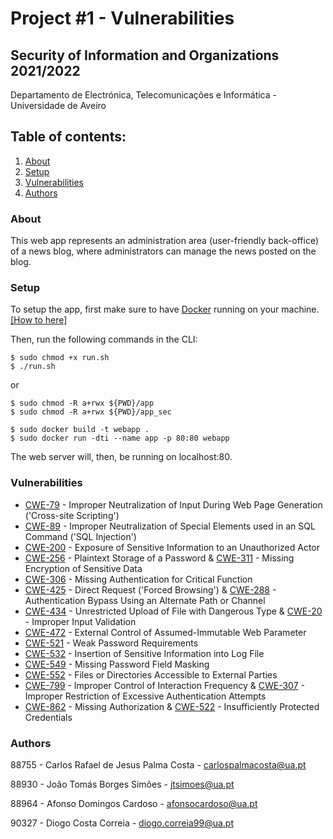 # Project \#1 - Vulnerabilities

## Security of Information and Organizations 2021/2022

Departamento de Electrónica, Telecomunicações e Informática - Universidade de Aveiro

## Table of contents:
1. [About](#about)
2. [Setup](#setup)
3. [Vulnerabilities](#vulnerabilities)
4. [Authors](#authors)

### About

This web app represents an administration area (user-friendly back-office) of a news blog, where administrators can manage the news posted on the blog.

### Setup

To setup the app, first make sure to have [Docker](https://www.docker.com/) running on your machine. [[How to here]](https://www.digitalocean.com/community/tutorials/how-to-install-and-use-docker-on-ubuntu-18-04)

Then, run the following commands in the CLI:
```
$ sudo chmod +x run.sh
$ ./run.sh
```
or
```
$ sudo chmod -R a+rwx ${PWD}/app
$ sudo chmod -R a+rwx ${PWD}/app_sec

$ sudo docker build -t webapp .
$ sudo docker run -dti --name app -p 80:80 webapp
```
The web server will, then, be running on localhost:80.

### Vulnerabilities

- [CWE-79](https://cwe.mitre.org/data/definitions/79.html) - Improper Neutralization of Input During Web Page Generation ('Cross-site Scripting')
- [CWE-89](https://cwe.mitre.org/data/definitions/89.html) - Improper Neutralization of Special Elements used in an SQL Command ('SQL Injection')
- [CWE-200](https://cwe.mitre.org/data/definitions/200.html) - Exposure of Sensitive Information to an Unauthorized Actor
- [CWE-256](https://cwe.mitre.org/data/definitions/256.html) - Plaintext Storage of a Password & [CWE-311](https://cwe.mitre.org/data/definitions/311.html) - Missing Encryption of Sensitive Data
- [CWE-306](https://cwe.mitre.org/data/definitions/306.html) - Missing Authentication for Critical Function
- [CWE-425](https://cwe.mitre.org/data/definitions/425.html) - Direct Request ('Forced Browsing') & [CWE-288](https://cwe.mitre.org/data/definitions/288.html) - Authentication Bypass Using an Alternate Path or Channel
- [CWE-434](https://cwe.mitre.org/data/definitions/434.html) - Unrestricted Upload of File with Dangerous Type & [CWE-20](https://cwe.mitre.org/data/definitions/20.html) - Improper Input Validation
- [CWE-472](https://cwe.mitre.org/data/definitions/472.html) - External Control of Assumed-Immutable Web Parameter
- [CWE-521](https://cwe.mitre.org/data/definitions/521.html) - Weak Password Requirements
- [CWE-532](https://cwe.mitre.org/data/definitions/532.html) - Insertion of Sensitive Information into Log File
- [CWE-549](https://cwe.mitre.org/data/definitions/549.html) - Missing Password Field Masking
- [CWE-552](https://cwe.mitre.org/data/definitions/552.html) - Files or Directories Accessible to External Parties
- [CWE-799](https://cwe.mitre.org/data/definitions/799.html) - Improper Control of Interaction Frequency & [CWE-307](https://cwe.mitre.org/data/definitions/307.html) - Improper Restriction of Excessive Authentication Attempts
- [CWE-862](https://cwe.mitre.org/data/definitions/862.html) - Missing Authorization & [CWE-522](https://cwe.mitre.org/data/definitions/522.html) - Insufficiently Protected Credentials

### Authors

88755 - Carlos Rafael de Jesus Palma Costa - carlospalmacosta@ua.pt

88930 - João Tomás Borges Simões - jtsimoes@ua.pt

88964 - Afonso Domingos Cardoso - afonsocardoso@ua.pt

90327 - Diogo Costa Correia - diogo.correia99@ua.pt
